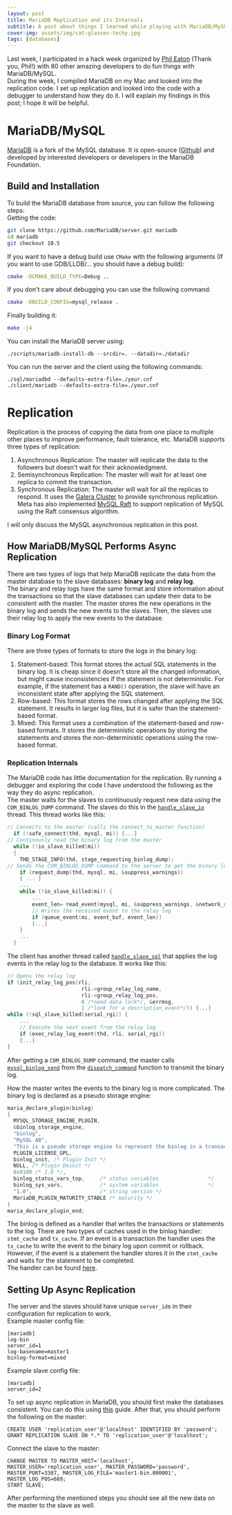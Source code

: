 ```yaml
---
layout: post
title: MariaDB Replication and its Internals
subtitle: A post about things I learned while playing with MariaDB/MySQL's replication
cover-img: assets/img/cat-glasses-techy.jpg
tags: [databases]
---
```

Last week, I participated in a hack week organized by [Phil Eaton](https://eatonphil.com) (Thank you, Phil!) with 80 other amazing developers to do fun things with MariaDB/MySQL.  
During the week, I compiled MariaDB on my Mac and looked into the replication code. I set up replication and looked into the code with a debugger to understand how they do it. I will explain my findings in this post; I hope it will be helpful.

# MariaDB/MySQL
[MariaDB](https://mariadb.com) is a fork of the MySQL database. It is open-source ([Github](https://github.com/MariaDB/server)) and developed by interested developers or developers in the MariaDB Foundation.  
## Build and Installation
To build the MariaDB database from source, you can follow the following steps:  
Getting the code:
```bash
git clone https://github.com/MariaDB/server.git mariadb
cd mariadb
git checkout 10.5
```
If you want to have a debug build use `CMake` with the following arguments (If you want to use GDB/LLDB/... you should have a debug build):
```bash
cmake -DCMAKE_BUILD_TYPE=Debug ..
```
If you don't care about debugging you can use the following command:
```bash
cmake -DBUILD_CONFIG=mysql_release .
```
Finally building it:
```bash
make -j4
```
You can install the MariaDB server using:
```
./scripts/mariadb-install-db --srcdir=. --datadir=./datadir
```
You can run the server and the client using the following commands:
```
./sql/mariadbd --defaults-extra-file=./your.cnf
./client/mariadb --defaults-extra-file=./your.cnf
```
# Replication
Replication is the process of copying the data from one place to multiple other places to improve performance, fault tolerance, etc.
MariaDB supports three types of replication:
1. Asynchronous Replication: The master will replicate the data to the followers but doesn't wait for their acknowledgment. 
2. Semisynchronous Replication: The master will wait for at least one replica to commit the transaction.
3. Synchronous Replication: The master will wait for all the replicas to respond. It uses the [Galera Cluster](https://mariadb.com/kb/en/galera-cluster/) to provide synchronous replication. Meta has also implemented [MySQL Raft](https://engineering.fb.com/2023/05/16/data-infrastructure/mysql-raft-meta/) to support replication of MySQL using the Raft consensus algorithm.

I will only discuss the MySQL asynchronous replication in this post.

## How MariaDB/MySQL Performs Async Replication
There are two types of logs that help MariaDB replicate the data from the master database to the slave databases: **binary log** and **relay log**.  
The binary and relay logs have the same format and store information about the transactions so that the slave databases can update their data to be consistent with the master. The master stores the new operations in the binary log and sends the new events to the slaves. Then, the slaves use their relay log to apply the new events to the database.

### Binary Log Format
There are three types of formats to store the logs in the binary log:
1. Statement-based: This format stores the actual SQL statements in the binary log. It is cheap since it doesn't store all the changed information, but might cause inconsistencies if the statement is not deterministic. For example, if the statement has a `RAND()` operation, the slave will have an inconsistent state after applying the SQL statement.
2. Row-based: This format stores the rows changed after applying the SQL statement. It results in larger log files, but it is safer than the statement-based format.
3. Mixed: This format uses a combination of the statement-based and row-based formats. It stores the deterministic operations by storing the statements and stores the non-deterministic operations using the row-based format.

### Replication Internals
The MariaDB code has little documentation for the replication. By running a debugger and exploring the code I have understood the following as the way they do async replication.  
The master waits for the slaves to continuously request new data using the `COM_BINLOG_DUMP` command. The slaves do this in the [`handle_slave_io`](https://github.com/MariaDB/server/blob/d136169e397b594d8285cd7f7d481663417baac6/sql/slave.cc#L4743C3-L4743C3) thread. This thread works like this:
```c++
// Connects to the master (calls the connect_to_master function)
  if (!safe_connect(thd, mysql, mi)) {...}
// Continously read the binary log from the master
  while (!io_slave_killed(mi))
  {
    THD_STAGE_INFO(thd, stage_requesting_binlog_dump);
// Sends the COM_BINLOG_DUMP command to the server to get the binary log
    if (request_dump(thd, mysql, mi, &suppress_warnings))
    { ... }
    ...
    while (!io_slave_killed(mi)) {
        ...
        event_len= read_event(mysql, mi, &suppress_warnings, &network_read_len);
        // Writes the received event to the relay log
        if (queue_event(mi, event_buf, event_len))
        {...}        
    }
    ...
  }
```
The client has another thread called [`handle_slave_sql`](https://github.com/MariaDB/server/blob/d136169e397b594d8285cd7f7d481663417baac6/sql/slave.cc#L5374C5-L5374C5) that applies the log events in the relay log to the database. It works like this: 
```c++
// Opens the relay log
if (init_relay_log_pos(rli,
                        rli->group_relay_log_name,
                        rli->group_relay_log_pos,
                        0 /*need data lock*/, &errmsg,
                        1 /*look for a description_event*/)) {...}
while (!sql_slave_killed(serial_rgi)) {
    ...
    // Execute the next event from the relay log
    if (exec_relay_log_event(thd, rli, serial_rgi))
    {...}
}
```

After getting a `COM_BINLOG_DUMP` command, the master calls [`mysql_binlog_send`](https://github.com/MariaDB/server/blob/d136169e397b594d8285cd7f7d481663417baac6/sql/sql_repl.cc#L2864) from the [`dispatch_command`](https://github.com/MariaDB/server/blob/d136169e397b594d8285cd7f7d481663417baac6/sql/sql_parse.cc#L2122) function to transmit the binary log.

How the master writes the events to the binary log is more complicated. The binary log is declared as a pseudo storage engine:
```c++
maria_declare_plugin(binlog)
{
  MYSQL_STORAGE_ENGINE_PLUGIN,
  &binlog_storage_engine,
  "binlog",
  "MySQL AB",
  "This is a pseudo storage engine to represent the binlog in a transaction",
  PLUGIN_LICENSE_GPL,
  binlog_init, /* Plugin Init */
  NULL, /* Plugin Deinit */
  0x0100 /* 1.0 */,
  binlog_status_vars_top,     /* status variables                */
  binlog_sys_vars,            /* system variables                */
  "1.0",                      /* string version */
  MariaDB_PLUGIN_MATURITY_STABLE /* maturity */
}
maria_declare_plugin_end;
```
The binlog is defined as a handler that writes the transactions or statements to the log.
There are two types of caches used in the binlog handler: `stmt_cache` and `tx_cache`.
If an event is a transaction the handler uses the `tx_cache` to write the event to the binary log upon commit or rollback.
However, if the event is a statement the handler stores it in the `stmt_cache` and waits for the statement to be completed.  
The handler can be found [here](https://github.com/MariaDB/server/blob/d136169e397b594d8285cd7f7d481663417baac6/sql/log.cc#L82).

## Setting Up Async Replication
The server and the slaves should have unique `server_id`s in their configuration for replication to work.  
Example master config file:
```
[mariadb]
log-bin
server_id=1
log-basename=master1
binlog-format=mixed
```
Example slave config file:
```
[mariadb]
server_id=2
```
To set up async replication in MariaDB, you should first make the databases consistent. You can do this using [this](https://mariadb.com/kb/en/setting-up-a-replica-with-mariabackup/) guide.
After that, you should perform the following on the master:
```
CREATE USER 'replication_user'@'localhost' IDENTIFIED BY 'password';
GRANT REPLICATION SLAVE ON *.* TO 'replication_user'@'localhost';
```
Connect the slave to the master:
```
CHANGE MASTER TO MASTER_HOST='localhost', MASTER_USER='replication_user', MASTER_PASSWORD='password', MASTER_PORT=3307, MASTER_LOG_FILE='master1-bin.000001', MASTER_LOG_POS=689;
START SLAVE;
```
After performing the mentioned steps you should see all the new data on the master to the slave as well.